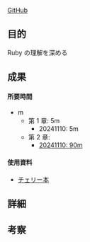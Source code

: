 [GitHub](https://github.com/JunichiIto/ruby-book-codes-v2)

## 目的

<!-- 目的(〜を知りたい/〜を実装したい) -->

Ruby の理解を深める

## 成果

<!-- 成果(できたこと/できなかったこと) -->

#### 所要時間

- m
  - 第 1 章: 5m
    - 20241110: 5m
  - 第 2 章:
    - [20241110: 90m](https://github.com/yu-ka3028/TIL/blob/main/Other/202411101700_進数.md)

#### 使用資料

<!-- 使用資料(教材/書籍/ワークシート/Youtube) -->

- [チェリー本](https://www.amazon.co.jp/%E3%83%97%E3%83%AD%E3%82%92%E7%9B%AE%E6%8C%87%E3%81%99%E4%BA%BA%E3%81%AE%E3%81%9F%E3%82%81%E3%81%AERuby%E5%85%A5%E9%96%80-%E8%A8%80%E8%AA%9E%E4%BB%95%E6%A7%98%E3%81%8B%E3%82%89%E3%83%86%E3%82%B9%E3%83%88%E9%A7%86%E5%8B%95%E9%96%8B%E7%99%BA%E3%83%BB%E3%83%87%E3%83%90%E3%83%83%E3%82%B0%E6%8A%80%E6%B3%95%E3%81%BE%E3%81%A7-Software-Design-plus%E3%82%B7%E3%83%AA%E3%83%BC%E3%82%BA/dp/4774193976)

## 詳細

<!-- 詳細(キーワード/プロセス//具体例を挙げる/今回の課題解決を今後に繋げられる形で記録) -->

## 考察

<!-- 考察(今後の展望/) -->
